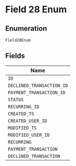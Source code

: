 
# Field 28 Enum

## Enumeration

`Field28Enum`

## Fields

| Name |
|  --- |
| `ID` |
| `DECLINED_TRANSACTION_ID` |
| `PAYMENT_TRANSACTION_ID` |
| `STATUS` |
| `RECURRING_ID` |
| `CREATED_TS` |
| `CREATED_USER_ID` |
| `MODIFIED_TS` |
| `MODIFIED_USER_ID` |
| `RECURRING` |
| `PAYMENT_TRANSACTION` |
| `DECLINED_TRANSACTION` |

